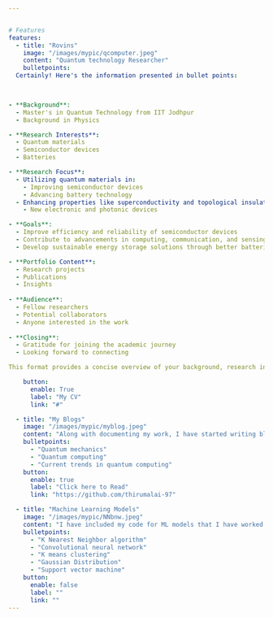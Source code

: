 ```yaml
---


# Features
features:
  - title: "Rovins"
    image: "/images/mypic/qcomputer.jpeg"
    content: "Quantum technology Researcher"
    bulletpoints:
  Certainly! Here's the information presented in bullet points:


  
- **Background**: 
  - Master's in Quantum Technology from IIT Jodhpur
  - Background in Physics

- **Research Interests**:
  - Quantum materials
  - Semiconductor devices
  - Batteries

- **Research Focus**:
  - Utilizing quantum materials in:
    - Improving semiconductor devices
    - Advancing battery technology
  - Enhancing properties like superconductivity and topological insulators for:
    - New electronic and photonic devices

- **Goals**:
  - Improve efficiency and reliability of semiconductor devices
  - Contribute to advancements in computing, communication, and sensing technologies
  - Develop sustainable energy storage solutions through better batteries

- **Portfolio Content**:
  - Research projects
  - Publications
  - Insights
  
- **Audience**:
  - Fellow researchers
  - Potential collaborators
  - Anyone interested in the work
  
- **Closing**:
  - Gratitude for joining the academic journey
  - Looking forward to connecting

This format provides a concise overview of your background, research interests, goals, and what visitors can expect from your portfolio. Let me know if you need further adjustments!

    button:
      enable: True
      label: "My CV"
      link: "#"

  - title: "My Blogs"
    image: "/images/mypic/myblog.jpeg"
    content: "Along with documenting my work, I have started writing blogs on quantum computing. I write blogs majorly in the below areas"
    bulletpoints:
      - "Quantum mechanics"
      - "Quantum computing"
      - "Current trends in quantum computing"
    button:
      enable: true
      label: "Click here to Read"
      link: "https://github.com/thirumalai-97"

  - title: "Machine Learning Models"
    image: "/images/mypic/NNbnw.jpeg"
    content: "I have included my code for ML models that I have worked on during my ML course at IIT, Jodhpur. Below are the algorithms that I have used. Check out my work for code."
    bulletpoints:
      - "K Nearest Neighbor algorithm"
      - "Convolutional neural network"
      - "K means clustering"
      - "Gaussian Distribution"
      - "Support vector machine"
    button:
      enable: false
      label: ""
      link: ""
---
```

